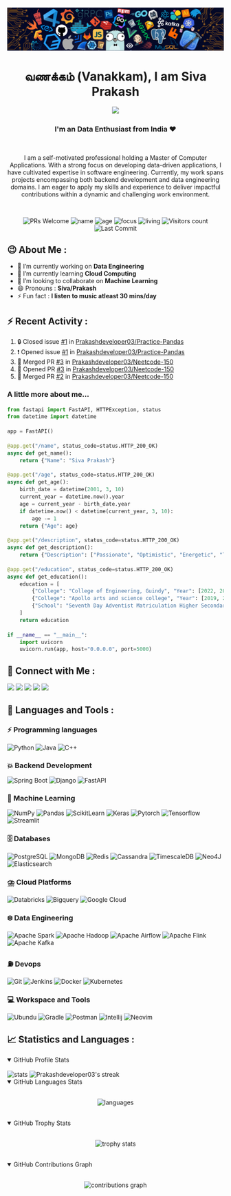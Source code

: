 ![header](assets/header.png)

<h1 align="center"> வணக்கம் (Vanakkam), I am Siva Prakash </h1>
<p align="center">
 <img src="https://readme-typing-svg.demolab.com?lines=Machine%20Learning;Data%20Engineering;Backend%20Development;Always%20learning&width=450&height=75&font=Ubuntu+Mono&weight=1000&pause=75&color=3ce3ce&center=true&size=19">
</p>
<h3 align="center">I'm an Data Enthusiast from India ❤️</h3><br>
<p align="center">I am a self-motivated professional holding a Master of Computer Applications. With a strong focus on developing data-driven applications, I have cultivated expertise in software engineering. Currently, my work spans projects encompassing both backend development and data engineering domains. I am eager to apply my skills and experience to deliver impactful contributions within a dynamic and challenging work environment.</p><br>

<p align="center">
  <img src="https://img.shields.io/badge/PRs-Welcome-white?style=flat&amp;logo=github&amp;color=3ce3cf" alt="PRs Welcome">
  <img src="https://img.shields.io/badge/Name-Siva_Prakash-white?color=3ce3ce" alt="name">
  <img src="https://img.shields.io/badge/Age-23-3ce3ce" alt="age">
  <img src="https://img.shields.io/badge/Focus-Big_Data-3ce3ce" alt="focus">
  <img src="https://img.shields.io/badge/Living-Chennai-3ce3ce" alt="living">
  <img src="https://komarev.com/ghpvc/?username=Prakashdeveloper03&amp;labelColor=black&amp;label=Profile+Views&amp;color=3ce3ce" alt="Visitors count">
  <img src="https://img.shields.io/github/last-commit/Prakashdeveloper03/Prakashdeveloper03?logo=markdown&amp;label=Last+Update&amp;color=3ce3ce&amp" alt="Last Commit">
</p>

<h2>😉 About Me : </h2>

- 🔭 I’m currently working on **Data Engineering**
- 🌱 I’m currently learning **Cloud Computing**
- 👯 I’m looking to collaborate on **Machine Learning**
- 😄 Pronouns : **Siva/Prakash**
- ⚡ Fun fact : **I listen to music atleast 30 mins/day**

## ⚡ Recent Activity :

<!--START_SECTION:activity-->

1. 🔒 Closed issue [#1](https://github.com/Prakashdeveloper03/Practice-Pandas/issues/1) in [Prakashdeveloper03/Practice-Pandas](https://github.com/Prakashdeveloper03/Practice-Pandas)
2. ❗ Opened issue [#1](https://github.com/Prakashdeveloper03/Practice-Pandas/issues/1) in [Prakashdeveloper03/Practice-Pandas](https://github.com/Prakashdeveloper03/Practice-Pandas)
3. 🎉 Merged PR [#3](https://github.com/Prakashdeveloper03/Neetcode-150/pull/3) in [Prakashdeveloper03/Neetcode-150](https://github.com/Prakashdeveloper03/Neetcode-150)
4. 💪 Opened PR [#3](https://github.com/Prakashdeveloper03/Neetcode-150/pull/3) in [Prakashdeveloper03/Neetcode-150](https://github.com/Prakashdeveloper03/Neetcode-150)
5. 🎉 Merged PR [#2](https://github.com/Prakashdeveloper03/Neetcode-150/pull/2) in [Prakashdeveloper03/Neetcode-150](https://github.com/Prakashdeveloper03/Neetcode-150)
<!--END_SECTION:activity-->

<h3>A little more about me...</h3>

```py
from fastapi import FastAPI, HTTPException, status
from datetime import datetime

app = FastAPI()

@app.get("/name", status_code=status.HTTP_200_OK)
async def get_name():
    return {"Name": "Siva Prakash"}

@app.get("/age", status_code=status.HTTP_200_OK)
async def get_age():
    birth_date = datetime(2001, 3, 10)
    current_year = datetime.now().year
    age = current_year - birth_date.year
    if datetime.now() < datetime(current_year, 3, 10):
        age -= 1
    return {"Age": age}

@app.get("/description", status_code=status.HTTP_200_OK)
async def get_description():
    return {"Description": ["Passionate", "Optimistic", "Energetic", "Team Player"]}

@app.get("/education", status_code=status.HTTP_200_OK)
async def get_education():
    education = [
        {"College": "College of Engineering, Guindy", "Year": [2022, 2023, 2024]},
        {"College": "Apollo arts and science college", "Year": [2019, 2020, 2021, 2022]},
        {"School": "Seventh Day Adventist Matriculation Higher Secondary School", "Year": [2017, 2018, 2019]}
    ]
    return education

if __name__ == "__main__":
    import uvicorn
    uvicorn.run(app, host="0.0.0.0", port=5000)
```

<h2 align="left">📱 Connect with Me :</h2>
<p>
  <a href="https://www.linkedin.com/in/prakashdeveloper"><img src="https://img.shields.io/badge/Linkedin-0e76a8?logo=linkedin&logoColor=white"/></a>
  <a href="https://www.hackerrank.com/prakashdeveloper"><img src="https://img.shields.io/badge/Hackerrank-25A162?logo=hackerrank&logoColor=white"/></a>
  <a href="https://leetcode.com/Prakashdeveloper/"><img src="https://img.shields.io/badge/LeetCode-FFA116?logo=LeetCode&logoColor=white"/></a>
  <a href="https://auth.geeksforgeeks.org/user/prakashdeveloper03/practice"><img src="https://img.shields.io/badge/GeeksforGeeks-298D46?logo=geeksforgeeks&logoColor=white"/></a>
  <a href="https://prakashdeveloper03.github.io/"><img src="https://img.shields.io/badge/Website-202020?logo=About.me&logoColor=white"/></a>
</p>

<h2 align="left">🚀 Languages and Tools :</h2>

### ⚡ Programming languages

<p>
    <img alt="Python" src="https://img.shields.io/badge/Python-3776AB?logo=python&logoColor=white">
    <img alt="Java" src="https://custom-icon-badges.demolab.com/badge/Java-E34F26?logo=java&logoColor=white">
    <img alt="C++" src="https://img.shields.io/badge/C++-9C033A?logo=c%2B%2B&logoColor=white">
</p>

### 💥 Backend Development

<p>
    <img alt="Spring Boot" src="https://img.shields.io/badge/Spring%20Boot-6DB33F?logo=Spring-Boot&logoColor=white">
    <img alt="Django" src="https://img.shields.io/badge/Django-092E20.svg?logo=Django&logoColor=white">
    <img alt="FastAPI" src="https://img.shields.io/badge/FastAPI-109989?logo=fastapi&logoColor=white">
</p>

### 🧩 Machine Learning

<p>
    <img alt="NumPy" src="https://img.shields.io/badge/Numpy-777BB4?logo=numpy&logoColor=white">
    <img alt="Pandas" src="https://img.shields.io/badge/Pandas-2C2D72?logo=pandas&logoColor=white">
    <img alt="ScikitLearn" src="https://img.shields.io/badge/ScikitLearn-0078D7?logo=scikit-learn&logoColor=white">
    <img alt="Keras" src="https://img.shields.io/badge/Keras-D00000?logo=keras&logoColor=white">
    <img alt="Pytorch" src="https://img.shields.io/badge/PyTorch-EE4C2C?logo=PyTorch&logoColor=white">
    <img alt="Tensorflow" src="https://img.shields.io/badge/TensorFlow-FF6F00?logo=tensorflow&logoColor=white">
    <img alt="Streamlit" src="https://img.shields.io/badge/Streamlit-FF4B4B?logo=streamlit&logoColor=white">
</p>

### 🗄️ Databases

<p>
    <img alt="PostgreSQL" src ="https://img.shields.io/badge/PostgreSQL-316192?logo=postgresql&logoColor=white">
    <img alt="MongoDB" src ="https://img.shields.io/badge/MongoDB-47A248?logo=mongodb&logoColor=white">
    <img alt="Redis" src="https://img.shields.io/badge/Redis-FF4438?logo=Redis&logoColor=white">
    <img alt="Cassandra" src="https://img.shields.io/badge/Cassandra-1287B1?logo=Apache-Cassandra&logoColor=white">
    <img alt="TimescaleDB" src="https://img.shields.io/badge/TimescaleDB-EE4C2C?logo=Timescale&logoColor=white">
    <img alt="Neo4J" src="https://img.shields.io/badge/Neo4j-4581C3?logo=Neo4j&logoColor=white">
    <img alt="Elasticsearch" src="https://img.shields.io/badge/Elasticsearch-005571?logo=Elasticsearch&logoColor=white">
</p>

### ⛈️ Cloud Platforms

<p>
    <img alt="Databricks" src="https://img.shields.io/badge/Databricks-FF3621?logo=Databricks&logoColor=white">
    <img alt="Bigquery" src="https://img.shields.io/badge/BigQuery-669DF6?logo=Google-BigQuery&logoColor=white">
    <img alt="Google Cloud" src="https://img.shields.io/badge/Google%20Cloud%20Platform-4285F4?logo=Google-Cloud&logoColor=white">
</p>

### ❄️ Data Engineering

<p>
    <img alt="Apache Spark" src="https://img.shields.io/badge/Apache%20Spark-E25A1C?logo=Apache-Spark&logoColor=white">
    <img alt="Apache Hadoop" src="https://img.shields.io/badge/Apache%20Hadoop-225593?logo=Apache-Hadoop&logoColor=white">
    <img alt="Apache Airflow" src="https://img.shields.io/badge/Apache%20Airflow-017CEE?logo=Apache-Airflow&logoColor=white">
    <img alt="Apache Flink" src="https://img.shields.io/badge/Apache%20Flink-E6526F?logo=Apache-Flink&logoColor=white">
    <img alt="Apache Kafka" src="https://img.shields.io/badge/Apache%20Kafka-231F20?logo=Apache-Kafka&logoColor=white">
</p>

### ⛽ Devops

<p>
    <img alt="Git" src="https://img.shields.io/badge/Git-F05033?logo=git&logoColor=white">
    <img alt="Jenkins" src="https://img.shields.io/badge/Jenkins-D24939?logo=Jenkins&logoColor=white">
    <img alt="Docker" src="https://img.shields.io/badge/Docker-2CA5E0?logo=docker&logoColor=white">
    <img alt="Kubernetes" src="https://img.shields.io/badge/Kubernetes-326CE5?logo=Kubernetes&logoColor=white">
</p>

### 💻 Workspace and Tools

<p>
    <img alt="Ubundu" src="https://img.shields.io/badge/Ubuntu-E95420?logo=ubuntu&logoColor=white">
    <img alt="Gradle" src="https://img.shields.io/badge/Gradle-575757?logo=Gradle&logoColor=white">
    <img alt="Postman" src="https://img.shields.io/badge/Postman-FF6C37?logo=Postman&logoColor=white">
    <img alt="Intellij" src="https://img.shields.io/badge/IntelliJ_IDEA-575757?logo=IntelliJ-IDEA&logoColor=white">
    <img alt="Neovim" src="https://img.shields.io/badge/Neovim-57A143?logo=Neovim&logoColor=white">
</p>

<h2>📈 Statistics and Languages :</h2>
<details open>
  <summary>GitHub Profile Stats</summary>
  <br/>
    <img width="46%" alt="stats" src="https://github-readme-stats.vercel.app/api?username=Prakashdeveloper03&theme=radical&show_icons=true&hide_border=true" />
    <img width="49%" alt="Prakashdeveloper03's streak" src="https://streak-stats.demolab.com/?user=Prakashdeveloper03&theme=radical&hide_border=true&date_format=j%20M%5B%20Y%5D"/>
  <br/>
</details>

<details open>
  <summary>GitHub Languages Stats</summary>
  <br/>
  <p align="center">
    <img alt="languages" src="https://github-readme-stats.vercel.app/api/top-langs/?username=Prakashdeveloper03&hide=jupyter%20notebook,elixir,sql,vue,ruby,css,c%23,go,html,xml,sass,ejs,r,scss,typescript,javascript,tex,markdown&langs_count=4&layout=compact&theme=radical&show_icons=true&hide_border=true"/>
  </p>
  <br/>
</details>

<details open>
  <summary>GitHub Trophy Stats</summary>
  <br/>
  <p align="center">
    <img width="98%" alt="trophy stats" src="https://github-profile-trophy.vercel.app/?username=Prakashdeveloper03&theme=radical&no-frame=true&title=Issues,Stars,Commit,Experience,Repositories,PullRequest,MultiLanguage,Followers" />
  </p>
  <br/>
</details>

<details open>
  <summary>GitHub Contributions Graph</summary>
  <br/>
  <p align="center">
    <img width="98%" alt="contributions graph" src="https://github-readme-activity-graph.vercel.app/graph?username=Prakashdeveloper03&area=true&layout=compact&theme=redical&hide_border=true&radius=10" />
  </p>
</details>

